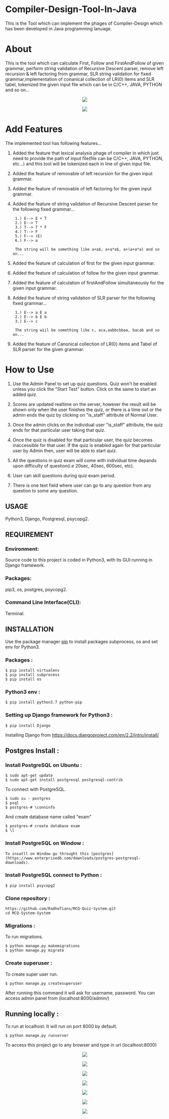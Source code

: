 # Compiler-Design-Tool-In-Java
		
This is the Tool which can implement the phages of Compiler-Design which has been developed in Java programming lanuage.


# About

This is the tool which can calculate First, Follow and FirstAndFollow of given grammar, perform string validation of Recursive Descent parser, remove left recursion & left factoring from grammar, SLR string validation for fixed grammar,implementation of conanical collection of LR(0) items and SLR tabel, tokenized the given input file which can be in C/C++, JAVA, PYTHON and so on... 

<p align="center">
  <img src="Screenshot/111001.png">
</p>

<p align="center">
  <img src="Screenshot/111002.png">
</p>

# Add Features

The implemented tool has following features...

1. Added the feature that lexical analysis phage of compiler in which just need to provide the path of input file(file can be C/C++, JAVA, PYTHON, etc...) and this tool will be tokenized each in line of given input file.

2. Added the feature of removable of left recursion for the given input grammar.
 
3. Added the feature of removable of left factoring for the given input grammar.

4. Added the feature of string validation of Recursive Descent parser for the following fixed grammar...
		
		1.) E--> E + T
		2.) E--> T
		3.) T--> T * F
		4.) T--> F
		5.) F--> (E)
		6.) F--> a

		The string will be something like a+a$, a+a*a$, a+(a+a*a) and so on...	
		

5. Added the feature of calculation of first for the given input grammar.

6. Added the feature of calculation of follow for the given input grammar.

7. Added the feature of calculation of firstAndFollow simultaneously for the given input grammar.

8. Added the feature of string validation of SLR parser for the following fixed grammar...

		1.) E--> a E a
		2.) E--> b E b
		3.) E--> c
		
		The string wiil be something like c, aca,aabbcbbaa, bacab and so on...

9. Added the feature of Canonical collection of LR(0) items and Tabel of SLR parser for the given grammar.

# How to Use

1. Use the Admin Panel to set up quiz questions. Quiz won't be enabled unless you click the "Start Test" button. Click on the same to start an added quiz.

2. Scores are updated realtime on the server, however the result will be shown only when the user finishes the quiz, or there is a time out or the admin ends the quiz by clicking on "is_staff" attribute of Normal User.

3. Once the admin clicks on the individual user "is_staff" attribute, the quiz ends for that particular user taking that quiz. 

4. Once the quiz is disabled for that particular user, the quiz becomes inaccessible for that user. If the quiz is enabled again for that particular user by Admin then, user will be able to start quiz.

5. All the questions in quiz exam will come with individual time depands upon difficulty of question(i.e 20sec, 40sec, 600sec, etc).

6. User can skill questions during quiz exam period.

7. There is one text field where user can go to any question from any question to some any question.

## USAGE
   
   Python3, Django, Postgresql, psycopg2.
   
## REQUIREMENT
 
### Environment:
  
   Source code to this project is coded in Python3, with its GUI running in Django framework.
 
 
### Packages:

   pip3, os, postgres, psycopg2.


### Command Line Interface(CLI):
  
   Terminal.
 
 
## INSTALLATION 
 
   Use the package manager [pip](https://pip.pypa.io/en/stable/) to install packages subprocess, os and set env for Python3.
 
### Packages :  

	$ pip install virtualenv
   	$ pip install subprocess
   	$ pip install os 

 
### Python3 env :

   	$ pip install python3.7 python-pip


### Setting up Django framework for Python3 :

   	$ pip install Django


   Installing Django from https://docs.djangoproject.com/en/2.2/intro/install/

## Postgres Install :

### Install PostgreSQL on Ubuntu :

	$ sudo apt-get update
	$ sudo apt-get install postgresql postgresql-contrib

To connect with PostgreSQL.
	
	$ sudo su - postgres
	$ psql
	$ postgres-# \conninfo

And create database name called "exam"

	$ postgres-# create database exam
	$ \l


### Install PostgreSQL on Window :

	To insatll on Window go throught this [postgres](https://www.enterprisedb.com/downloads/postgres-postgresql-downloads).

### Install PostgreSQL connect to Python :
	
	$ pip install psycopg2

### Clone repository :

	https://github.com/RadheTians/MCQ-Quiz-System.git
	cd MCQ-System-System

### Migrations :

To run migrations.

	$ python manage.py makemigrations
	$ python manage.py migrate

### Create superuser :

To create super user run.

	$ python manage.py createsuperuser

After running this command it will ask for username, password. You can access admin panel from (localhost:8000/admin/)

## Running locally :
 
To run at localhost. It will run on port 8000 by default.

	$ python manage.py runserver

To access this project go to any browser and type in url (localhost:8000)

<p align="center">
  <img src="Snapshot/112.png">
</p>

<p align="center">
  <img src="Snapshot/113.png">
</p>

<p align="center">
  <img src="Snapshot/114.png">
</p>

<p align="center">
  <img src="Snapshot/116.png">
</p>

<p align="center">
  <img src="Snapshot/117.png">
</p>

<p align="center">
  <img src="Snapshot/118.png">
</p>

<p align="center">
  <img src="Snapshot/119.png">
</p>
